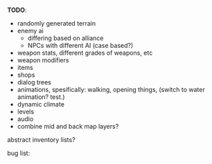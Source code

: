 **TODO**: 
* randomly generated terrain
* enemy ai
    * differing based on alliance
    * NPCs with different AI (case based?)
* weapon stats, different grades of weapons, etc
* weapon modifiers
* items
* shops
* dialog trees
* animations, spesifically: walking, opening things, (switch to water animation? test.)
* dynamic climate
* levels
* audio
* combine mid and back map layers?

abstract inventory lists?


bug list: